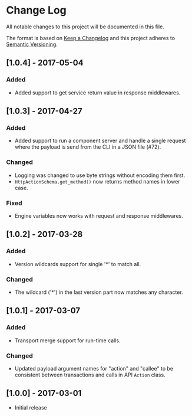 # Change Log
All notable changes to this project will be documented in this file.

The format is based on [Keep a Changelog](http://keepachangelog.com/)
and this project adheres to [Semantic Versioning](http://semver.org/).

## [1.0.4] - 2017-05-04
### Added
- Added support to get service return value in response middlewares.

## [1.0.3] - 2017-04-27
### Added
- Added support to run a component server and handle a single request
  where the payload is send from the CLI in a JSON file (#72).

### Changed
- Logging was changed to use byte strings without encoding them first.
- `HttpActionSchema.get_method()` now returns method names in lower case.

### Fixed
- Engine variables now works with request and response middlewares.

## [1.0.2] - 2017-03-28
### Added
- Version wildcards support for single '*' to match all.

### Changed
- The wildcard ('*') in the last version part now matches any character.

## [1.0.1] - 2017-03-07
### Added
- Transport merge support for run-time calls.

### Changed
- Updated payload argument names for "action" and "callee" to be consistent
  between transactions and calls in API `Action` class.

## [1.0.0] - 2017-03-01
- Initial release
